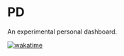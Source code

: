 # PD
An experimental personal dashboard.

[![wakatime](https://wakatime.com/badge/github/moodyhunter/PDash.svg)](https://wakatime.com/badge/github/moodyhunter/PDash)
